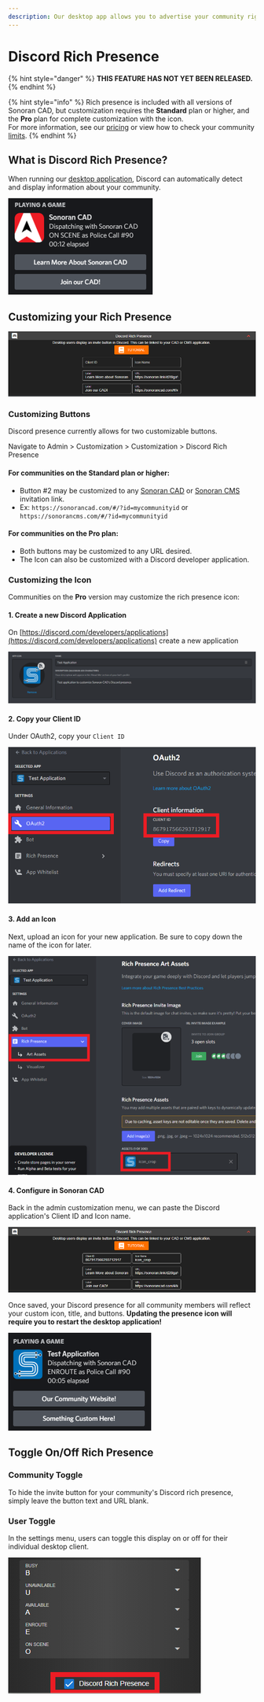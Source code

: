 ```yaml
---
description: Our desktop app allows you to advertise your community right in Discord!
---
```


# Discord Rich Presence

{% hint style="danger" %}
**THIS FEATURE HAS NOT YET BEEN RELEASED.**
{% endhint %}

{% hint style="info" %}
Rich presence is included with all versions of Sonoran CAD, but customization requires the **Standard** plan or higher, and the **Pro** plan for complete customization with the icon.  
For more information, see our [pricing](../pricing/faq/) or view how to check your community [limits](../tutorials/getting-started/view-your-limits.md).
{% endhint %}

## What is Discord Rich Presence?

When running our [desktop application](../downloads/), Discord can automatically detect and display information about your community.

![Sonoran CAD - Discord Rich Presence](../.gitbook/assets/image%20%28208%29.png)

## Customizing your Rich Presence

![Sonoran CAD - Discord Presence Customization](../.gitbook/assets/image%20%28211%29.png)

### Customizing Buttons

Discord presence currently allows for two customizable buttons.

Navigate to Admin &gt; Customization &gt; Customization &gt; Discord Rich Presence

#### For communities on the **Standard** plan or higher:

- Button \#2 may be customized to any [Sonoran CAD](../tutorials/customization/custom-login-page.md#in-game-tablet) or [Sonoran CMS](https://info.sonorancms.com/why-choose-sonoran-cms/why-choose-sonoran-cms) invitation link.  
- Ex: `https://sonorancad.com/#/?id=mycommunityid` or `https://sonorancms.com/#/?id=mycommunityid`

#### For communities on the Pro plan:

- Both buttons may be customized to any URL desired.  
- The Icon can also be customized with a Discord developer application.

### Customizing the Icon

Communities on the **Pro** version may customize the rich presence icon:

#### 1. Create a new Discord Application

On [https://discord.com/developers/applications](https://discord.com/developers/applications) create a new application

![Discord Developer - New Application](../.gitbook/assets/image%20%28213%29.png)

#### 2. Copy your Client ID

Under OAuth2, copy your `Client ID` 

![Discord Developer - Application Client ID](../.gitbook/assets/image%20%28216%29.png)

#### 3. Add an Icon

Next, upload an icon for your new application. Be sure to copy down the name of the icon for later.

![Discord Developer - Application Icon](../.gitbook/assets/image%20%28212%29.png)

#### 4. Configure in Sonoran CAD

Back in the admin customization menu, we can paste the Discord application's Client ID and Icon name.

![Sonoran CAD - Custom Discord Presence Config](../.gitbook/assets/image%20%28215%29.png)

Once saved, your Discord presence for all community members will reflect your custom icon, title, and buttons. **Updating the presence icon will require you to restart the desktop application!**

![Sonoran CAD - Custom Discord Presence View](../.gitbook/assets/image%20%28214%29.png)

## Toggle On/Off Rich Presence

### Community Toggle

To hide the invite button for your community's Discord rich presence, simply leave the button text and URL blank.

### User Toggle

In the settings menu, users can toggle this display on or off for their individual desktop client.

![Sonoran CAD Settings - Disable Discord&apos;s Rich Presence](../.gitbook/assets/image%20%28207%29.png)

